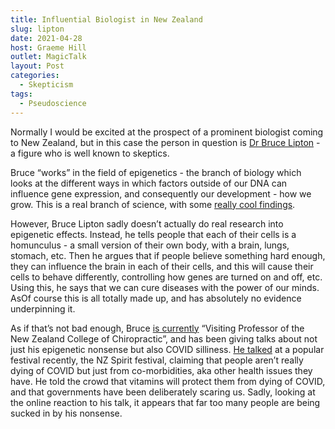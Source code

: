 ```yaml
---
title: Influential Biologist in New Zealand
slug: lipton
date: 2021-04-28
host: Graeme Hill
outlet: MagicTalk
layout: Post
categories:
  - Skepticism
tags:
  - Pseudoscience
---
```


Normally I would be excited at the prospect of a prominent biologist coming to New Zealand, but in this case the person in question is [Dr Bruce Lipton](https://rationalwiki.org/wiki/Bruce_Lipton) - a figure who is well known to skeptics.

Bruce “works” in the field of epigenetics - the branch of biology which looks at the different ways in which factors outside of our DNA can influence gene expression, and consequently our development - how we grow. This is a real branch of science, with some [really cool findings](https://en.wikipedia.org/wiki/Epigenetics_in_insects).

However, Bruce Lipton sadly doesn’t actually do real research into epigenetic effects. Instead, he tells people that each of their cells is a homunculus - a small version of their own body, with a brain, lungs, stomach, etc. Then he argues that if people believe something hard enough, they can influence the brain in each of their cells, and this will cause their cells to behave differently, controlling how genes are turned on and off, etc. Using this, he says that we can cure diseases with the power of our minds. AsOf course this is all totally made up, and has absolutely no evidence underpinning it.

As if that’s not bad enough, Bruce [is currently](http://chiropractic.ac.nz/event/a-world-in-evolution-chaos-covid-and-consciousness/) “Visiting Professor of the New Zealand College of Chiropractic”, and has been giving talks about not just his epigenetic nonsense but also COVID silliness. [He talked](https://www.facebook.com/gretchyn.mathie/posts/4528336853847530) at a popular festival recently, the NZ Spirit festival, claiming that people aren’t really dying of COVID but just from co-morbidities, aka other health issues they have. He told the crowd that vitamins will protect them from dying of COVID, and that governments have been deliberately scaring us. Sadly, looking at the online reaction to his talk, it appears that far too many people are being sucked in by his nonsense.
